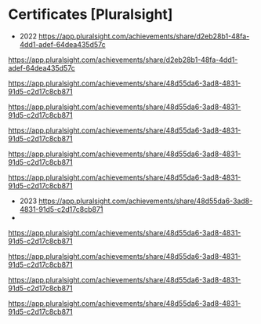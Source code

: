 # Certificates [Pluralsight]
- 2022 
https://app.pluralsight.com/achievements/share/d2eb28b1-48fa-4dd1-adef-64dea435d57c

https://app.pluralsight.com/achievements/share/d2eb28b1-48fa-4dd1-adef-64dea435d57c

https://app.pluralsight.com/achievements/share/48d55da6-3ad8-4831-91d5-c2d17c8cb871

https://app.pluralsight.com/achievements/share/48d55da6-3ad8-4831-91d5-c2d17c8cb871

https://app.pluralsight.com/achievements/share/48d55da6-3ad8-4831-91d5-c2d17c8cb871

https://app.pluralsight.com/achievements/share/48d55da6-3ad8-4831-91d5-c2d17c8cb871

https://app.pluralsight.com/achievements/share/48d55da6-3ad8-4831-91d5-c2d17c8cb871
- 2023
https://app.pluralsight.com/achievements/share/48d55da6-3ad8-4831-91d5-c2d17c8cb871
-
https://app.pluralsight.com/achievements/share/48d55da6-3ad8-4831-91d5-c2d17c8cb871

https://app.pluralsight.com/achievements/share/48d55da6-3ad8-4831-91d5-c2d17c8cb871

https://app.pluralsight.com/achievements/share/48d55da6-3ad8-4831-91d5-c2d17c8cb871

https://app.pluralsight.com/achievements/share/48d55da6-3ad8-4831-91d5-c2d17c8cb871
